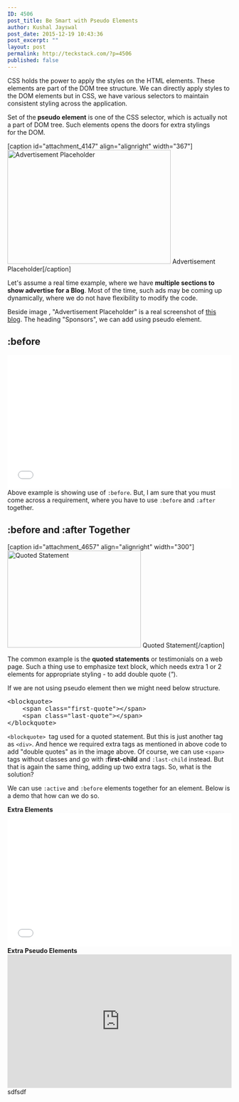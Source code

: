 ```yaml
---
ID: 4506
post_title: Be Smart with Pseudo Elements
author: Kushal Jayswal
post_date: 2015-12-19 10:43:36
post_excerpt: ""
layout: post
permalink: http://teckstack.com/?p=4506
published: false
---
```

CSS holds the power to apply the styles on the HTML elements. These elements are part of the DOM tree structure. We can directly apply styles to the DOM elements but in CSS, we have various selectors to maintain consistent styling across the application.

Set of the<strong> pseudo element</strong> is one of the CSS selector, which is actually not a part of DOM tree. Such elements opens the doors for extra stylings for the DOM.

[caption id="attachment_4147" align="alignright" width="367"]<img class="alignnone size-full wp-image-4147" src="http://teckstack.com/tsdir/wp-content/uploads/2014/11/Display-Advertising.jpg" alt="Advertisement Placeholder" width="367" height="256" /> Advertisement Placeholder[/caption]

Let's assume a real time example, where we have <strong>multiple sections to show advertise for a Blog</strong>. Most of the time, such ads may be coming up dynamically, where we do not have flexibility to modify the code.

Beside image , "Advertisement Placeholder" is a real screenshot of <a href="http://teckstack.com">this blog</a>. The heading "Sponsors", we can add using pseudo element.
<h2>:before</h2>
<iframe src="//jsfiddle.net/ft6syjvL/embedded/result,css" width="100%" height="300" frameborder="0"></iframe>
Above example is showing use of <code>:before</code>. But, I am sure that you must come across a requirement, where you have to use <code>:before</code> and <code>:after</code> together.
<h2>:before and :after Together</h2>
[caption id="attachment_4657" align="alignright" width="300"]<img class="alignnone size-medium wp-image-4657" src="http://teckstack.com/tsdir/wp-content/uploads/2015/12/2-smartquotes.jpg" alt="Quoted Statement" width="300" height="218" /> Quoted Statement[/caption]

The common example is the <strong>quoted statements</strong> or testimonials on a web page. Such a thing use to emphasize text block, which needs extra 1 or 2 elements for appropriate styling - to add double quote (<em>"</em>).

If we are not using pseudo element then we might need below structure.
<pre>&lt;blockquote&gt;
    &lt;span class="first-quote"&gt;&lt;/span&gt;
    &lt;span class="last-quote"&gt;&lt;/span&gt;
&lt;/blockquote&gt;</pre>
<code>&lt;blockquote&gt; </code>tag used for a quoted statement. But this is just another tag as <code>&lt;div&gt;</code>. And hence we required extra tags as mentioned in above code to add "double quotes" as in the image above. Of course, we can use <code>&lt;span&gt;</code> tags without classes and go with <strong>:first-child</strong> and <code>:last-child</code> instead. But that is again the same thing, adding up two extra tags. So, what is the solution?

We can use <code>:active</code> and <code>:before</code> elements together for an element. Below is a demo that how can we do so.
<div class="col-md-6"><strong>Extra Elements</strong>
<iframe src="//jsfiddle.net/k1270bkr/1/embedded/result,css,html/" width="100%" height="300" frameborder="0" allowfullscreen="allowfullscreen"></iframe></div>
<div class="col-md-6"><strong>Extra Pseudo Elements</strong>
<iframe src="https://jsfiddle.net/p8gkthoe/1/embedded/result,css,html/" width="100%" height="300" frameborder="0" allowfullscreen="allowfullscreen"></iframe></div>
sdfsdf